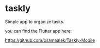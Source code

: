 # taskly

Simple app to organize tasks.

you can find the Flutter app here: 

https://github.com/osamaalek/Taskly-Mobile
